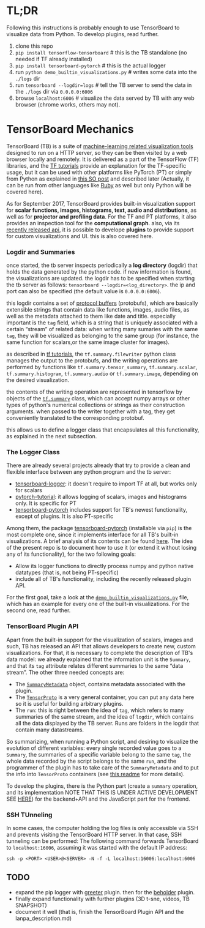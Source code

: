 #  TL;DR

Following this instructions is probably enough to use TensorBoard to visualize data from Python. To develop plugins, read further.

1. clone this repo
1. `pip install tensorflow-tensorboard` # this is the TB standalone (no needed if TF already installed)
1. `pip install tensorboard-pytorch` # this is the actual logger
1. run `python demo_builtin_visualizations.py` # writes some data into the `./logs` dir
1. run `tensorboard --logdir=logs` # tell the TB server to send the data in the `./logs` dir via `0.0.0.0:6006`
1. browse `localhost:6006` # visualize the data served by TB with any web browser (chrome works, others may not).


# TensorBoard Mechanics

TensorBoard (TB) is a suite of [machine-learning related visualization tools](https://raw.githubusercontent.com/lanpa/tensorboard-pytorch/master/screenshots/Demo.gif) designed to run on a HTTP server, so they can be then visited by a web browser locally and remotely. It is delivered as a part of the TensorFlow (TF) libraries, and the [TF tutorials](https://www.tensorflow.org/api_guides/python/summary) provide an explanation for the TF-specific usage, but it can be used with other platforms like PyTorch  (PT) or simply from Python as explained in [this SO post](https://stackoverflow.com/questions/37902705/how-to-manually-create-a-tf-summary) and described later (Actually, it can be run from other languages like [Ruby](https://github.com/somaticio/tensorflow.rb) as well but only Python will be covered here).

As for September 2017, TensorBoard provides built-in visualization support for **scalar functions, images, histograms, text, audio and distributions**, as well as for **projector and profiling data**. For the TF and PT platforms, it also provides an inspection tool for the **computational graph**. also, via its [recently released api](https://github.com/tensorflow/tensorboard-plugin-example), it is possible to develope **plugins** to provide support for custom visualizations and UI. this is also covered here.


### Logdir and Summaries

once started, the tb server inspects periodically a **log directory** (logdir) that holds the data generated by the python code. if new information is found, the visualizations are updated. the logdir has to be specified when starting the tb server as follows: `tensorboard --logdir=<log_directory>`. the ip and port can also be specified (the default value is `0.0.0.0:6006`).

this logdir contains a set of [protocol buffers](https://developers.google.com/protocol-buffers/) (protobufs), which are basically extensible strings that contain data like functions, images, audio files, as well as the metadata attached to them like date and title. especially important is the `tag` field, which is a string that is uniquely associated with a certain “stream” of related data: when writing many sumaries with the same `tag`, they will be visualized as belonging to the same group (for instance, the same function for scalars,or the same image cluster for images).

as described in [tf tutorials](https://www.tensorflow.org/api_guides/python/summary), the `tf.summary.filewriter` python class manages the output to the protobufs, and the writing operations are performed by functions like `tf.summary.tensor_summary`, `tf.summary.scalar`, `tf.summary.histogram`, `tf.summary.audio` or `tf.summary.image`, depending on the desired visualization.

the contents of the writing operation are represented in tensorflow by objects of the [`tf.summary`](https://www.tensorflow.org/api_docs/python/tf/summary) class, which can accept numpy arrays or other types of python's numerical collections or strings as their construction arguments. when passed to the writer together with a tag, they get conveniently translated to the corresponding protobuf.

this allows us to define a logger class that encapsulates all this functionality, as explained in the next subsection.


### The Logger Class

There are already several projects already that try to provide a clean and flexible interface between any python program and the tb server:

* [tensorboard-logger](https://github.com/TeamHG-Memex/tensorboard_logger): it doesn't require to import TF at all, but works only for scalars
* [pytorch-tutorial](https://github.com/yunjey/pytorch-tutorial/blob/master/tutorials/04-utils/tensorboard): it allows logging of scalars, images and histograms only. It is specific for PT
* [tensorboard-pytorch](https://github.com/lanpa/tensorboard-pytorch) includes support for TB's newest functionality, except of plugins. It is also PT-specific

Among them, the package [tensorboard-pytorch](https://github.com/lanpa/tensorboard-pytorch) (installable via `pip`) is the most complete one, since it implements interface for all TB's built-in visualizations. A brief analysis of its contents can be found [here](lanpa_description.md). The idea of the present repo is to document how to use it (or extend it without losing any of its functionality), for the two following goals:

* Allow its logger functions to directly process numpy and python native datatypes (that is, not being PT-specific)
* include all of TB's functionality, including the recently released plugin API.

For the first goal, take a look at the [`demo_builtin_visualizations.py`](demo_builtin_visualizations.py) file, which has an example for every one of the built-in visualizations. For the second one, read further.


### TensorBoard Plugin API

Apart from the built-in support for the visualization of scalars, images and such, TB has released an API that allows developers to create new, custom visualizations. For that, it is necessary to complete the description of TB's data model:  we already explained that the information unit is the `Summary`, and that its `tag` attribute relates different summaries to the same “data stream”. The other three needed concepts are:

* The [`SummaryMetadata`](https://github.com/tensorflow/tensorflow/blob/e9d5ee1ebffba25cef65f1f354b9e4ca9bcea10c/tensorflow/core/framework/summary.proto#L38) object, contains metadata associated with the plugin.
* The [`TensorProto`](https://github.com/tensorflow/tensorflow/blob/e9d5ee1ebffba25cef65f1f354b9e4ca9bcea10c/tensorflow/core/framework/tensor.proto#L14) is a very general container, you can put any data here so it is useful for building arbitrary plugins.
* The `run`: this is right between the idea of `tag`, which refers to many summaries of the same stream, and the idea of `logdir`, which contains all the data displayed by the TB server. Runs are folders in the logdir that contain many datastreams.

So summarizing, when running a Python script, and desiring to visualize the evolution of different variables: every single recorded value goes to a `Summary`, the summaries of a specific variable belong to the same `tag`, the whole data recorded by the script belongs to the same `run`, and the programmer of the plugin has to take care of the `SummaryMetadata` and to put the info into `TensorProto` containers (see [this readme](https://github.com/tensorflow/tensorboard-plugin-example) for more details).

To develop the plugins, there is the Python part (create a `summary` operation, and its implementation NOTE THAT THIS IS UNDER ACTIVE DEVELOPMENT SEE [HERE](https://github.com/tensorflow/tensorboard-plugin-example)) for the backend+API and the JavaScript part for the frontend.


### SSH TUnneling

In some cases, the computer holding the log files is only accessible via SSH and prevents visiting the TensorBoard HTTP server. In that case, SSH tunneling can be performed: The following command forwards TensorBoard to `localhost:16006`, assuming it was started with the default IP address:  

`ssh -p <PORT> <USER>@<SERVER> -N -f -L localhost:16006:localhost:6006`

## TODO
* expand the pip logger with [greeter](https://github.com/tensorflow/tensorboard-plugin-example) plugin. then for the [beholder](https://github.com/chrisranderson/beholder) plugin.
* finally expand functionality with further plugins (3D t-sne, videos, TB SNAPSHOT)
* document it well (that is, finish the TensorBoard Plugin API and the lanpa_description.md)

